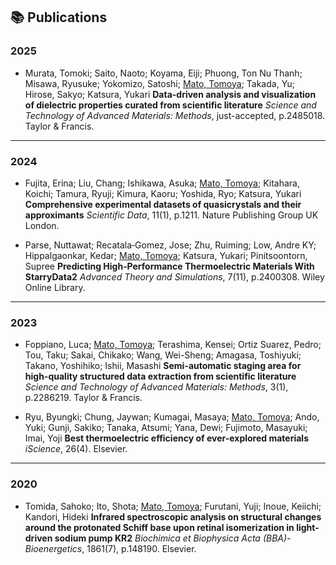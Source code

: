## 📚 Publications

### 2025

- Murata, Tomoki; Saito, Naoto; Koyama, Eiji; Phuong, Ton Nu Thanh; Misawa, Ryusuke; Yokomizo, Satoshi; <u>Mato, Tomoya</u>; Takada, Yu; Hirose, Sakyo; Katsura, Yukari
  **Data-driven analysis and visualization of dielectric properties curated from scientific literature**
  _Science and Technology of Advanced Materials: Methods_, just-accepted, p.2485018. Taylor & Francis.

---

### 2024

- Fujita, Erina; Liu, Chang; Ishikawa, Asuka; <u>Mato, Tomoya</u>; Kitahara, Koichi; Tamura, Ryuji; Kimura, Kaoru; Yoshida, Ryo; Katsura, Yukari
  **Comprehensive experimental datasets of quasicrystals and their approximants**
  _Scientific Data_, 11(1), p.1211. Nature Publishing Group UK London.

- Parse, Nuttawat; Recatala‐Gomez, Jose; Zhu, Ruiming; Low, Andre KY; Hippalgaonkar, Kedar; <u>Mato, Tomoya</u>; Katsura, Yukari; Pinitsoontorn, Supree
  **Predicting High‐Performance Thermoelectric Materials With StarryData2**
  _Advanced Theory and Simulations_, 7(11), p.2400308. Wiley Online Library.

---

### 2023

- Foppiano, Luca; <u>Mato, Tomoya</u>; Terashima, Kensei; Ortiz Suarez, Pedro; Tou, Taku; Sakai, Chikako; Wang, Wei-Sheng; Amagasa, Toshiyuki; Takano, Yoshihiko; Ishii, Masashi
  **Semi-automatic staging area for high-quality structured data extraction from scientific literature**
  _Science and Technology of Advanced Materials: Methods_, 3(1), p.2286219. Taylor & Francis.

- Ryu, Byungki; Chung, Jaywan; Kumagai, Masaya; <u>Mato, Tomoya</u>; Ando, Yuki; Gunji, Sakiko; Tanaka, Atsumi; Yana, Dewi; Fujimoto, Masayuki; Imai, Yoji
  **Best thermoelectric efficiency of ever-explored materials**
  _iScience_, 26(4). Elsevier.

---

### 2020

- Tomida, Sahoko; Ito, Shota; <u>Mato, Tomoya</u>; Furutani, Yuji; Inoue, Keiichi; Kandori, Hideki
  **Infrared spectroscopic analysis on structural changes around the protonated Schiff base upon retinal isomerization in light-driven sodium pump KR2**
  _Biochimica et Biophysica Acta (BBA)-Bioenergetics_, 1861(7), p.148190. Elsevier.
